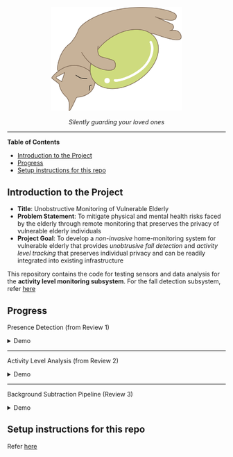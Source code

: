 <div align="center">
    <img width=300 src="./screenshots/catstone.png">
    <p><i>Silently guarding your loved ones</i></p>
</div>

---

**Table of Contents**
- [Introduction to the Project](#introduction-to-the-project)
- [Progress](#progress)
- [Setup instructions for this repo](#setup-instructions-for-this-repo)

## Introduction to the Project

- **Title**: Unobstructive Monitoring of Vulnerable Elderly
- **Problem Statement**: To mitigate physical and mental health risks faced by the elderly through remote monitoring that preserves the privacy of vulnerable elderly individuals
- **Project Goal**: To develop a _non-invasive_ home-monitoring system for vulnerable elderly that provides _unobtrusive fall detection_ and _activity level tracking_ that preserves individual privacy and can be readily integrated into existing infrastructure

This repository contains the code for testing sensors and data analysis for the **activity level monitoring subsystem**. For the fall detection subsystem, refer [here](https://github.com/Nekostone/Fall_Detection)

## Progress

Presence Detection (from Review 1)

<details> <summary> Demo </summary>

<div>
    <img src="screenshots/naive_presence_detection.gif">
</div>

</details>

---
Activity Level Analysis (from Review 2)

<details> <summary> Demo </summary>

<div>
    <img src="screenshots/mlx_18k_frames.png">
    <img src="screenshots/mlx_86k_frames.png">
</div>

</details>

---

Background Subtraction Pipeline (Review 3)

<details> <summary> Demo </summary>

<img src="screenshots/bs_pipeline.gif">

> Credits to [Andrews Sobral](https://github.com/andrewssobral/godec) for a GoDec Python Implementation and [OpenCV](https://opencv.org/) for computer vision API. We experimented a lot with the different functions and parameters available before achieving this result.

</details>

## Setup instructions for this repo

Refer [here](SETUP.md)